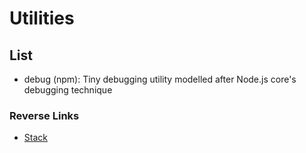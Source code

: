 # Utilities

## List
- debug (npm): Tiny debugging utility modelled after Node.js core's debugging technique

### Reverse Links
- [Stack](../Stack.md)